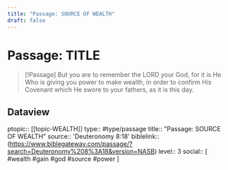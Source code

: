 ```yaml
---
title: "Passage: SOURCE OF WEALTH"
draft: false
---
```


# Passage: TITLE
> [!Passage]
> But you are to remember the LORD your God, for it is He Who is giving you power to make wealth, in order to confirm His Covenant which He swore to your fathers, as it is this day.

## Dataview
ptopic:: [[topic-WEALTH]]
type:: #type/passage
title:: "Passage: SOURCE OF WEALTH"
source:: 'Deuteronomy 8:18'
biblelink:: (https://www.biblegateway.com/passage/?search=Deuteronomy%208%3A18&version=NASB)
level:: 3
social:: [ #wealth #gain #god #source #power ]